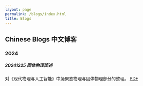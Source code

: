 ```yaml
---
layout: page
permalink: /blogs/index.html
title: Blogs
---
```


## Chinese Blogs 中文博客

### 2024

##### 20241225 固体物理简述
对《现代物理与人工智能》中凝聚态物理与固体物理部分的整理。
[PDF](https://Andrew0425.github.io/blogs/凝聚态物理.pdf)



<br>

